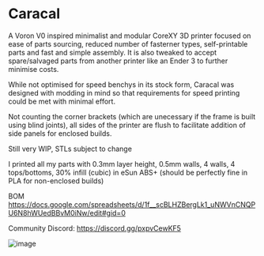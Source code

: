 # Caracal
A Voron V0 inspired minimalist and modular CoreXY 3D printer focused on ease of parts sourcing, reduced number of fasterner types, self-printable parts and fast and simple assembly. It is also tweaked to accept spare/salvaged parts from another printer like an Ender 3 to further minimise costs. 

While not optimised for speed benchys in its stock form, Caracal was designed with modding in mind so that requirements for speed printing could be met with minimal effort. 

Not counting the corner brackets (which are unecessary if the frame is built using blind joints), all sides of the printer are flush to facilitate addition of side panels for enclosed builds.

Still very WIP, STLs subject to change

I printed all my parts with 0.3mm layer height, 0.5mm walls, 4 walls, 4 tops/bottoms, 30% infill (cubic) in eSun ABS+ (should be perfectly fine in PLA for non-enclosed builds) 

BOM https://docs.google.com/spreadsheets/d/1f__scBLHZBergLk1_uNWVnCNQPU6N8hWUedBBvM0iNw/edit#gid=0

Community Discord: https://discord.gg/pxpvCewKF5 

![image](https://github.com/suslemon/Caracal/assets/117639659/d312ad4a-8186-4316-83a2-2743223ee99e)
